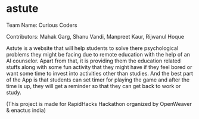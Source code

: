 # astute
Team Name: Curious Coders

Contributors: Mahak Garg, Shanu Vandi, Manpreet Kaur, Rijwanul Hoque

Astute is a website that will help students to solve there psychological problems they might be facing due to remote education with the help of an AI counselor. Apart from that, it is providing them the education related stuffs along with some fun activity that they might have if they feel bored or want some time to invest into activities other than studies. And the best part of the App is that students can set timer for playing the game and after the time is up, they will get a reminder so that they can get back to work or study.

(This project is made for RapidHacks Hackathon organized by OpenWeaver & enactus india)
